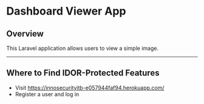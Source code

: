 # Dashboard Viewer App

## Overview

This Laravel application allows users to view a simple image.

---

## Where to Find IDOR-Protected Features

- Visit https://innosecurityitb-e057944faf94.herokuapp.com/
- Register a user and log in


